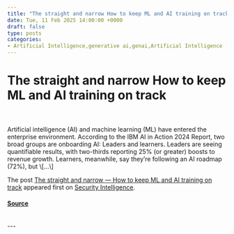 ```yaml
---
title: "The straight and narrow How to keep ML and AI training on track"
date: Tue, 11 Feb 2025 14:00:00 +0000
draft: false
type: posts
categories: 
- Artificial Intelligence,generative ai,genai,Artificial Intelligence (AI),Machine Learning
---
```

# The straight and narrow How to keep ML and AI training on track

<br/>

<br/>
Artificial intelligence (AI) and machine learning (ML) have entered the enterprise environment. According to the IBM AI in Action 2024 Report, two broad groups are onboarding AI: Leaders and learners. Leaders are seeing quantifiable results, with two-thirds reporting 25% (or greater) boosts to revenue growth. Learners, meanwhile, say they’re following an AI roadmap (72%), but \[…\]

The post [The straight and narrow — How to keep ML and AI training on track](https://securityintelligence.com/articles/the-straight-and-narrow-how-to-keep-ml-and-ai-training-on-track/) appeared first on [Security Intelligence](https://securityintelligence.com).

#### [Source](https://securityintelligence.com/articles/the-straight-and-narrow-how-to-keep-ml-and-ai-training-on-track/)

<br/>
---
